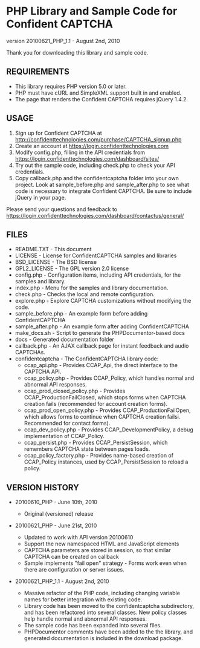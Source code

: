 PHP Library and Sample Code for Confident CAPTCHA
=================================================
version 20100621_PHP_1.1 - August 2nd, 2010

Thank you for downloading this library and sample code.

REQUIREMENTS
------------

 * This library requires PHP version 5.0 or later.
 * PHP must have cURL and SimpleXML support built in and enabled.
 * The page that renders the Confident CAPTCHA requires jQuery 1.4.2.

USAGE
-----

 1. Sign up for Confident CAPTCHA at
    <http://confidenttechnologies.com/purchase/CAPTCHA_signup.php>
 2. Create an account at <https://login.confidenttechnologies.com>
 3. Modify config.php, filling in the API credentials from
    <https://login.confidenttechnologies.com/dashboard/sites/>
 4. Try out the sample code, including check.php to check your API credentials.
 5. Copy callback.php and the confidentcaptcha folder into your own project.
    Look at sample_before.php and sample_after.php to see what code is necessary
    to integrate Confident CAPTCHA. Be sure to include jQuery in your page.

Please send your questions and feedback to
<https://login.confidenttechnologies.com/dashboard/contactus/general/>

FILES
-----

 * README.TXT - This document
 * LICENSE - License for ConfidentCAPTCHA samples and libraries
 * BSD_LICENSE - The BSD license
 * GPL2_LICENSE - The GPL version 2.0 license
 * config.php - Configuration items, including API credentials, for the samples
   and library.
 * index.php - Menu for the samples and library documentation.
 * check.php - Checks the local and remote configuration.
 * explore.php - Explore CAPTCHA customizations without modifying the code.
 * sample_before.php - An example form before adding ConfidentCAPTCHA
 * sample_after.php - An example form after adding ConfidentCAPTCHA
 * make_docs.sh - Script to generate the PHPDocumentor-based docs
 * docs - Generated documentation folder
 * callback.php - An AJAX callback page for instant feedback and audio CAPTCHAs. 
 * confidentcaptcha - The ConfidentCAPTCHA library code:
     * ccap_api.php - Provides CCAP_Api, the direct interface to the CAPTCHA API.
     * ccap_policy.php - Provides CCAP_Policy, which handles normal and abnormal
       API responses.
     * ccap_prod_closed_policy.php - Provides CCAP_ProductionFailClosed, which
       stops forms when CAPTCHA creation fails (recommended for account creation
       forms).
     * ccap_prod_open_policy.php - Provides CCAP_ProductionFailOpen, which allows
       forms to continue when CAPTCHA creation failsi.  Recommended for contact
       forms).
     * ccap_dev_policy.php - Provides CCAP_DevelopmentPolicy, a debug
       implementation of CCAP_Policy.
     * ccap_persist.php - Provides CCAP_PersistSession, which remembers CAPTCHA
       state between pages loads.
     * ccap_policy_factory.php - Provides name-based creation of CCAP_Policy
       instances, used by CCAP_PersistSession to reload a policy.

VERSION HISTORY
---------------

 - 20100610_PHP - June 10th, 2010
     * Original (versioned) release

 - 20100621_PHP - June 21st, 2010
     * Updated to work with API version 20100610
     * Support the new namespaced HTML and JavaScript elements
     * CAPTCHA parameters are stored in session, so that similar CAPTCHA can be
       created on callback
     * Sample implements "fail open" strategy - Forms work even when there are
       configuration or server issues.

 - 20100621_PHP_1.1 - August 2nd, 2010
     * Massive refactor of the PHP code, including changing variable names for
       better integration with existing code.
     * Library code has been moved to the confidentcaptcha subdirectory, and has
       been refactored into several classes.  New policy classes help handle
       normal and abnormal API responses.
     * The sample code has been expanded into several files.
     * PHPDocumentor comments have been added to the the library, and generated
       documentation is included in the download package.

